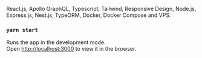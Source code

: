 React.js, Apollo GraphQL, Typescript, Tailwind, Responsive Design, Node.js, Express.js, Nest.js, TypeORM, Docker, Docker Compose and VPS.

### `yarn start`

Runs the app in the development mode.<br />
Open [http://localhost:3000](http://localhost:3000) to view it in the browser.








